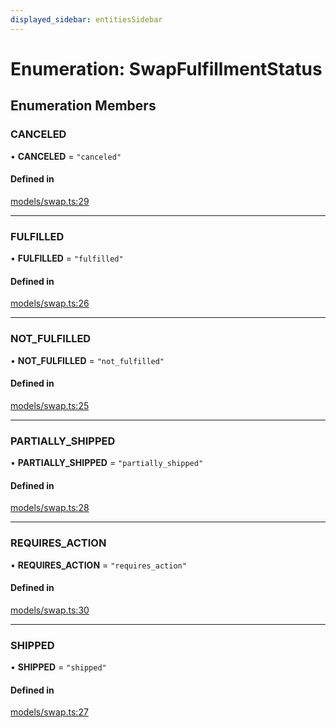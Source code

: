 ```yaml
---
displayed_sidebar: entitiesSidebar
---
```


# Enumeration: SwapFulfillmentStatus

## Enumeration Members

### CANCELED

• **CANCELED** = ``"canceled"``

#### Defined in

[models/swap.ts:29](https://github.com/srindom/medusa/blob/c66e9080/packages/medusa/src/models/swap.ts#L29)

___

### FULFILLED

• **FULFILLED** = ``"fulfilled"``

#### Defined in

[models/swap.ts:26](https://github.com/srindom/medusa/blob/c66e9080/packages/medusa/src/models/swap.ts#L26)

___

### NOT\_FULFILLED

• **NOT\_FULFILLED** = ``"not_fulfilled"``

#### Defined in

[models/swap.ts:25](https://github.com/srindom/medusa/blob/c66e9080/packages/medusa/src/models/swap.ts#L25)

___

### PARTIALLY\_SHIPPED

• **PARTIALLY\_SHIPPED** = ``"partially_shipped"``

#### Defined in

[models/swap.ts:28](https://github.com/srindom/medusa/blob/c66e9080/packages/medusa/src/models/swap.ts#L28)

___

### REQUIRES\_ACTION

• **REQUIRES\_ACTION** = ``"requires_action"``

#### Defined in

[models/swap.ts:30](https://github.com/srindom/medusa/blob/c66e9080/packages/medusa/src/models/swap.ts#L30)

___

### SHIPPED

• **SHIPPED** = ``"shipped"``

#### Defined in

[models/swap.ts:27](https://github.com/srindom/medusa/blob/c66e9080/packages/medusa/src/models/swap.ts#L27)
